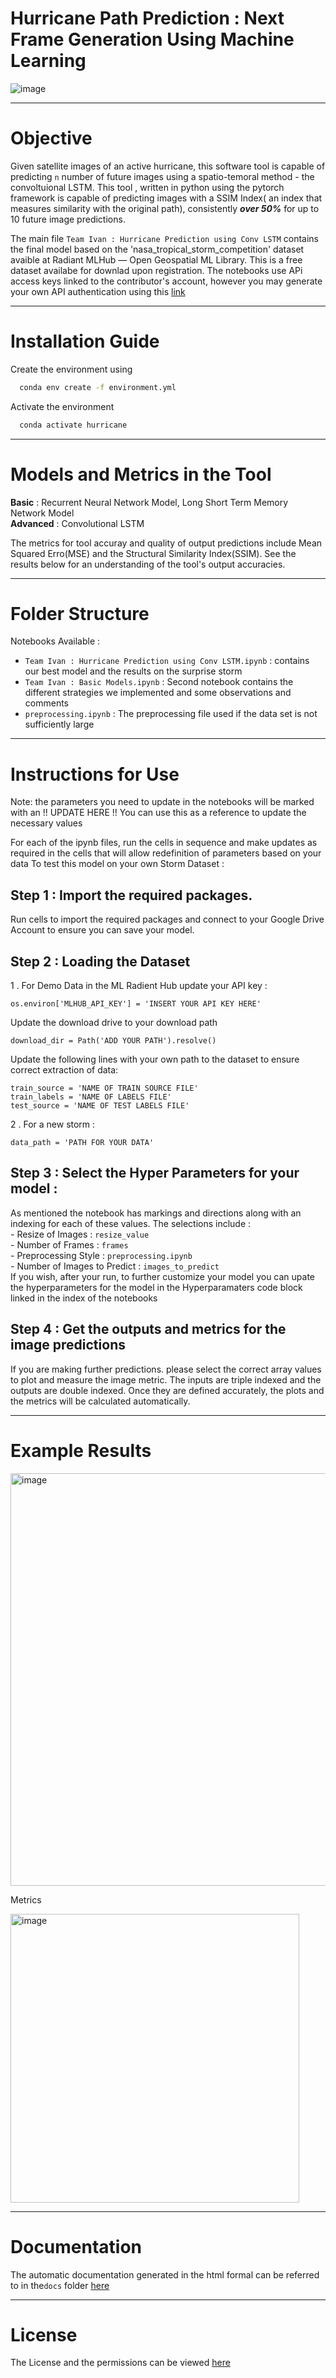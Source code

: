 # Hurricane Path Prediction : Next Frame Generation Using Machine Learning

![image](https://user-images.githubusercontent.com/88569855/170634319-3c4ab40f-6917-45c3-8f73-90c00cfcc681.png)

-------------------------------------------------------------------------------------------------------------------------------------------------------------
#  Objective 
Given satellite images of an active hurricane, this software tool is capable of predicting `n` number of future images using a spatio-temoral method - the convoltuional LSTM. This tool , written in python using the pytorch framework is capable of predicting images with a SSIM Index( an index that measures similarity with the original path), consistently ***over 50%*** for up to 10 future image predictions. 

The main file `Team Ivan : Hurricane Prediction using Conv LSTM` contains the final model based on the 'nasa_tropical_storm_competition' dataset avaible at Radiant MLHub — Open Geospatial ML Library. This is a free dataset availabe for downlad upon registration. The notebooks use APi access keys linked to the contributor's account, however you may generate your own API authentication using this [link](https://radiantearth.auth0.com/login?state=hKFo2SB2R3lweUF6V0I0bUdrTEwxRXlyVHRHUmhQUkNsTnJIeaFupWxvZ2luo3RpZNkgMDctd1ozM1gzNHpEdXVVaDBXYlh4eHhycTZiZGk1Q1qjY2lk2SBQM0lxTHFiWFJtMTBCVUpNSFhCVXRlNlNBRG4wUzhEZQ&client=P3IqLqbXRm10BUJMHXBUte6SADn0S8De&protocol=oauth2&scope=openid%20profile%20email&response_type=code&redirect_uri=https%3A%2F%2Fmlhub.earth%2Fapi%2Fauth%2Fcallback&audience=https%3A%2F%2Fapi.radiant.earth%2Fv1&nonce=tYY1JM5kz6Qx7sOe_5CHpL5TpLdze3CKRQyEcfDXNzc&code_challenge=Tn_-Tp1Qqpj6jcWFtvlPed5zftmGLSo7h83S2SvN4gI&code_challenge_method=S256)


-------------------------------------------------------------------------------------------------------------------------------------------------------------
# Installation Guide 

Create the environment using
```bash
  conda env create -f environment.yml
```
Activate the environment 
```bash
  conda activate hurricane
```

-------------------------------------------------------------------------------------------------------------------------------------------------------------
# Models and Metrics in the Tool

**Basic** : Recurrent Neural Network Model, Long Short Term Memory Network Model \
**Advanced** : Convolutional LSTM

The metrics for tool accuray and quality of output predictions include Mean Squared Erro(MSE) and the  Structural Similarity Index(SSIM). See the results below for an understanding of the tool's output accuracies.

-------------------------------------------------------------------------------------------------------------------------------------------------------------
#  Folder Structure

Notebooks Available :
- `Team Ivan : Hurricane Prediction using Conv LSTM.ipynb` :  contains our best model and the results on the surprise storm
- `Team Ivan : Basic Models.ipynb` : Second notebook contains the different strategies we implemented and some observations and comments
- `preprocessing.ipynb` : The preprocessing file used if the data set is not sufficiently large

------------------------------------------------------------------------------------------------------------------------------------------------------------
# Instructions for Use

Note: the parameters you need to update in the notebooks will be marked with an !! UPDATE HERE !! You can use this as a reference to update the necessary values

For each of the ipynb files, run the cells in sequence and make updates as required in the cells that will allow redefinition of parameters based on your data
To test this model on your own Storm Dataset :

## **Step 1 :** Import the required packages. 
Run cells to import the required packages and connect to your Google Drive Account to ensure you can save your model.


## **Step 2 :** Loading the Dataset

1 . For Demo Data in the ML Radient Hub update your API key :
  
```
os.environ['MLHUB_API_KEY'] = 'INSERT YOUR API KEY HERE'
```
   Update the download drive to your download path 
```
download_dir = Path('ADD YOUR PATH').resolve()
```
   Update the following lines with your own path to the dataset to ensure correct extraction of data:
    
```
train_source = 'NAME OF TRAIN SOURCE FILE'
train_labels = 'NAME OF LABELS FILE'
test_source = 'NAME OF TEST LABELS FILE'
```
2 . For a new storm :
```
data_path = 'PATH FOR YOUR DATA'
```

## **Step 3 :** Select the Hyper Parameters for your model : 
As mentioned the notebook has markings and directions along with an indexing for each of these values. The selections include : \
    - Resize of Images : `resize_value`\
    - Number of Frames : `frames`\
    - Preprocessing Style : `preprocessing.ipynb` \
    - Number of Images to Predict : `images_to_predict` \
If you wish, after your run, to further customize your model you can upate the hyperparameters for the model in the Hyperparamaters code block linked in the index of the notebooks

## **Step 4 :** Get the outputs and metrics for the image predictions
If you are making further predictions. please select the correct array values to plot and measure the image metric. The inputs are triple indexed and the outputs are double indexed. Once they are defined accurately, the plots and the metrics will be calculated automatically.


------------------------------------------------------------------------------------------------------------------------------------------------------------
# Example Results

<img width="660" alt="image" src="https://user-images.githubusercontent.com/88569855/170668579-a8c084c1-9380-43fa-92f6-d401efa12016.png">

Metrics 

<img width="462" alt="image" src="https://user-images.githubusercontent.com/88569855/170660863-d188e9a3-59dc-4a7f-88e4-d1d6f3c521ef.png">

------------------------------------------------------------------------------------------------------------------------------------------------------------
# Documentation

The automatic documentation generated in the html formal can be referred to in the`docs` folder [here](#docs)

------------------------------------------------------------------------------------------------------------------------------------------------------------
# License

The License and the permissions can be viewed [here](#License)

